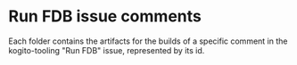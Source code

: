 # Run FDB issue comments
Each folder contains the artifacts for the builds of a specific comment in the kogito-tooling "Run FDB" issue, represented by its id.

